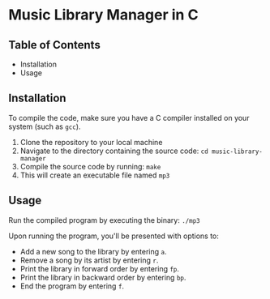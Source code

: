 # Music Library Manager in C

## Table of Contents

- Installation
- Usage

## Installation

To compile the code, make sure you have a C compiler installed on your system (such as `gcc`).

1. Clone the repository to your local machine
2. Navigate to the directory containing the source code: `cd music-library-manager`
3. Compile the source code by running: `make`
4. This will create an executable file named `mp3`

## Usage

Run the compiled program by executing the binary: `./mp3`

Upon running the program, you'll be presented with options to:

- Add a new song to the library by entering `a`.
- Remove a song by its artist by entering `r`.
- Print the library in forward order by entering `fp`.
- Print the library in backward order by entering `bp`.
- End the program by entering `f`.
